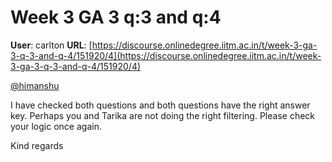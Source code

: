 # Week 3 GA 3 q:3 and q:4

**User**: carlton
**URL**: [https://discourse.onlinedegree.iitm.ac.in/t/week-3-ga-3-q-3-and-q-4/151920/4](https://discourse.onlinedegree.iitm.ac.in/t/week-3-ga-3-q-3-and-q-4/151920/4)

[@himanshu](/u/himanshu)

I have checked both questions and both questions have the right answer key. Perhaps you and Tarika are not doing the right filtering. Please check your logic once again.

Kind regards
